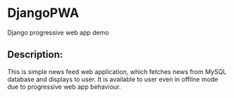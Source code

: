 # DjangoPWA
Django progressive web app demo

## Description:
This is simple news feed web application, which fetches news from MySQL database and displays to user.
It is available to user even in offline mode due to progressive web app behaviour.


